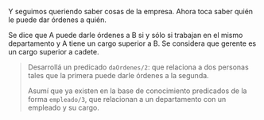 Y seguimos queriendo saber cosas de la empresa. Ahora toca saber quién le puede dar órdenes a quién.

Se dice que A puede darle órdenes a B si y sólo si trabajan en el mismo departamento y A tiene un cargo superior a B. Se considera que gerente es un cargo superior a cadete.

> Desarrollá un predicado `daOrdenes/2`: que relaciona a dos personas tales que la primera puede darle órdenes a la segunda.
>
> Asumí que ya existen en la base de conocimiento predicados de la forma `empleado/3`, que relacionan a un departamento con un empleado y su cargo.